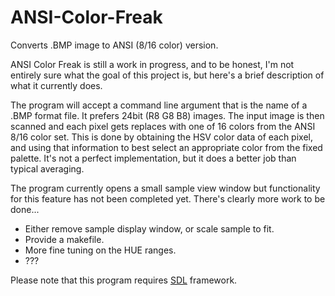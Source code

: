 # ANSI-Color-Freak
Converts .BMP image to ANSI (8/16 color) version.

ANSI Color Freak is still a work in progress, and to be honest, I'm not entirely sure what the goal of this project is, but here's a brief description of what it currently does.

The program will accept a command line argument that is the name of a .BMP format file. It prefers 24bit (R8 G8 B8) images. The input image is then scanned and each pixel gets replaces with one of 16 colors from the ANSI 8/16 color set. This is done by obtaining the HSV color data of each pixel, and using that information to best select an appropriate color from the fixed palette. It's not a perfect implementation, but it does a better job than typical averaging.

The program currently opens a small sample view window but functionality for this feature has not been completed yet. There's clearly more work to be done...

* Either remove sample display window, or scale sample to fit.
* Provide a makefile.
* More fine tuning on the HUE ranges.
* ???

Please note that this program requires [SDL](http://libsdl.org) framework.
